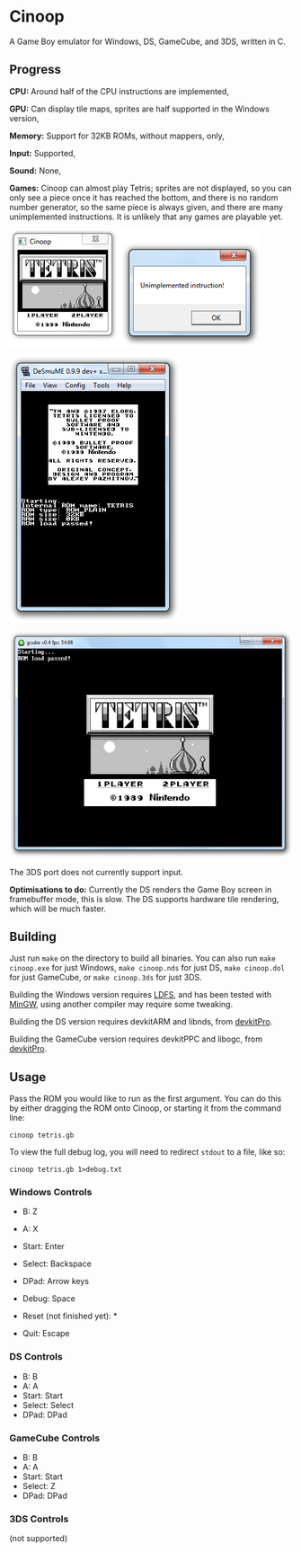 Cinoop
======
A Game Boy emulator for Windows, DS, GameCube, and 3DS, written in C.

## Progress
**CPU:** Around half of the CPU instructions are implemented,

**GPU:** Can display tile maps, sprites are half supported in the Windows version,

**Memory:** Support for 32KB ROMs, without mappers, only,

**Input:** Supported,

**Sound:** None,

**Games:** Cinoop can almost play Tetris; sprites are not displayed, so you can only see a piece once it has reached the bottom, and there is no random number generator, so the same piece is always given, and there are many unimplemented instructions. It is unlikely that any games are playable yet.

![Running Tetris](tetris.png)

![DS emulator running Cinoop](ds.png)

![GameCube emulator running Cinoop](gamecube.png)

The 3DS port does not currently support input.

**Optimisations to do:** Currently the DS renders the Game Boy screen in framebuffer mode, this is slow. The DS supports hardware tile rendering, which will be much faster.

## Building
Just run `make` on the directory to build all binaries. You can also run `make cinoop.exe` for just Windows, `make cinoop.nds` for just DS, `make cinoop.dol` for just GameCube, or `make cinoop.3ds` for just 3DS.

Building the Windows version requires [LDFS](https://github.com/CTurt/LDFS), and has been tested with [MinGW](http://www.mingw.org/), using another compiler may require some tweaking.

Building the DS version requires devkitARM and libnds, from [devkitPro](http://devkitPro.org).

Building the GameCube version requires devkitPPC and libogc, from [devkitPro](http://devkitPro.org).

## Usage
Pass the ROM you would like to run as the first argument. You can do this by either dragging the ROM onto Cinoop, or starting it from the command line:

    cinoop tetris.gb

To view the full debug log, you will need to redirect `stdout` to a file, like so:

    cinoop tetris.gb 1>debug.txt

### Windows Controls
- B: Z
- A: X
- Start: Enter
- Select: Backspace
- DPad: Arrow keys

- Debug: Space
- Reset (not finished yet): *
- Quit: Escape

### DS Controls
- B: B
- A: A
- Start: Start
- Select: Select
- DPad: DPad

### GameCube Controls
- B: B
- A: A
- Start: Start
- Select: Z
- DPad: DPad

### 3DS Controls
(not supported)